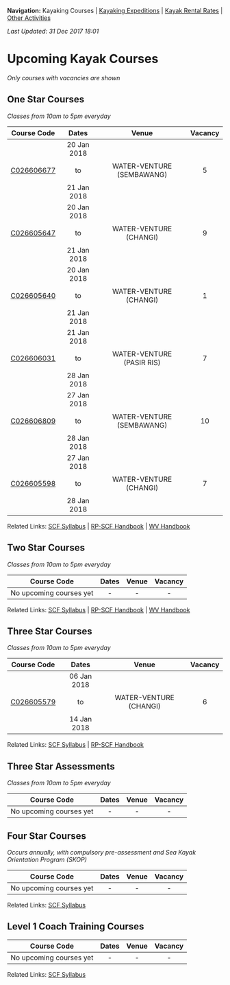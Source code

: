 **Navigation:** Kayaking Courses &#124; [Kayaking Expeditions](expedition) &#124; [Kayak Rental Rates](rental) &#124; [Other Activities](activity)

_Last Updated: 31 Dec 2017 18:01_
# Upcoming Kayak Courses
_Only courses with vacancies are shown_

## One Star Courses
_Classes from 10am to 5pm everyday_

Course Code | Dates | Venue | Vacancy 
:---: | :---: | :---: | :---: 
[C026606677](https://www.onepa.sg/class/details/c026606677)|20 Jan 2018<br/><br/>to<br/><br/>21 Jan 2018|WATER-VENTURE (SEMBAWANG)|5
[C026605647](https://www.onepa.sg/class/details/c026605647)|20 Jan 2018<br/><br/>to<br/><br/>21 Jan 2018|WATER-VENTURE (CHANGI)|9
[C026605640](https://www.onepa.sg/class/details/c026605640)|20 Jan 2018<br/><br/>to<br/><br/>21 Jan 2018|WATER-VENTURE (CHANGI)|1
[C026606031](https://www.onepa.sg/class/details/c026606031)|21 Jan 2018<br/><br/>to<br/><br/>28 Jan 2018|WATER-VENTURE (PASIR RIS)|7
[C026606809](https://www.onepa.sg/class/details/c026606809)|27 Jan 2018<br/><br/>to<br/><br/>28 Jan 2018|WATER-VENTURE (SEMBAWANG)|10
[C026605598](https://www.onepa.sg/class/details/c026605598)|27 Jan 2018<br/><br/>to<br/><br/>28 Jan 2018|WATER-VENTURE (CHANGI)|7

Related Links:
[SCF Syllabus](http://scf.org.sg/menu-parent-courses/menu-parent-recreation-kayaking/menu-parent-personal-stars-award/1-star-award/) &#124; [RP-SCF Handbook](http://scf.org.sg/RC6/hidden_content_scf/uploads/2014/11/RP-SCF-1-Star-Handbook.pdf) &#124; [WV Handbook](https://github.com/davidloke/Paddle-SG/raw/master/handbook/wv-1star-handbook.pdf)

## Two Star Courses
_Classes from 10am to 5pm everyday_

Course Code | Dates | Venue | Vacancy 
:---: | :---: | :---: | :---: 
No upcoming courses yet|-|-|-

Related Links:
[SCF Syllabus](http://scf.org.sg/menu-parent-courses/menu-parent-recreation-kayaking/menu-parent-personal-stars-award/2-star-award/) &#124; [RP-SCF Handbook](http://scf.org.sg/RC6/hidden_content_scf/uploads/2014/11/RP-SCF-2-Star-Handbook.pdf) &#124; [WV Handbook](https://github.com/davidloke/Paddle-SG/raw/master/handbook/wv-2star-handbook.pdf)

## Three Star Courses
_Classes from 10am to 5pm everyday_

Course Code | Dates | Venue | Vacancy 
:---: | :---: | :---: | :---: 
[C026605579](https://www.onepa.sg/class/details/c026605579)|06 Jan 2018<br/><br/>to<br/><br/>14 Jan 2018|WATER-VENTURE (CHANGI)|6

Related Links:
[SCF Syllabus](http://scf.org.sg/menu-parent-courses/menu-parent-recreation-kayaking/menu-parent-personal-stars-award/3-star-award/) &#124; [RP-SCF Handbook](http://scf.org.sg/RC6/hidden_content_scf/uploads/2014/11/RP-SCF-3-Star-Handbook.pdf)

## Three Star Assessments
_Classes from 10am to 5pm everyday_

Course Code | Dates | Venue | Vacancy 
:---: | :---: | :---: | :---: 
No upcoming courses yet|-|-|-


## Four Star Courses
_Occurs annually, with compulsory pre-assessment and Sea Kayak Orientation Program (SKOP)_

Course Code | Dates | Venue | Vacancy 
:---: | :---: | :---: | :---: 
No upcoming courses yet|-|-|-

Related Links:
[SCF Syllabus](http://scf.org.sg/menu-parent-courses/menu-parent-recreation-kayaking/menu-parent-personal-stars-award/4-star-award-riversea/)

## Level 1 Coach Training Courses

Course Code | Dates | Venue | Vacancy 
:---: | :---: | :---: | :---: 
No upcoming courses yet|-|-|-

Related Links:
[SCF Syllabus](http://scf.org.sg/menu-parent-courses/menu-parent-coaching-course/menu-parent-recreational/coaching-level-1-r/)

